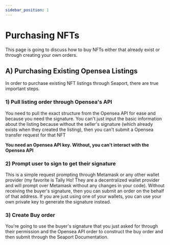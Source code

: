 ```yaml
---
sidebar_position: 1
---
```


# Purchasing NFTs

This page is going to discuss how to buy NFTs either that already exist or through creating your own orders. 

## A) Purchasing Existing Opensea Listings

In order to purchase existing NFT listings through Seaport, there are true important steps.

### 1) Pull listing order through **Opensea's API**
You need to pull the exact structure from the Opensea API for ease and because you need the signature. You can't just input the basic information about the listing because without the seller's signature (which already exists when they created the listing), then you can't submit a Opensea transfer request for that NFT 

**You need an Opensea API key. Without, you can't interact with the Opensea API**


### 2) Prompt user to sign to get their signature
This is a simple request prompting through Metamask or any other wallet provider (my favorite is Tally Ho! They are a decentralized wallet provider and will prompt over Metamask without any changes in your code). Without receiving the buyer's signature, then you can submit an order on the behalf of that address. If you are just using one of your wallets, you can use your own private key to generate the signature instead. 

### 3) Create Buy order
You're going to use the buyer's signature that you just asked for through their permission and the Opensea API order to construct the buy order and then submit through the Seaport Documentation.
